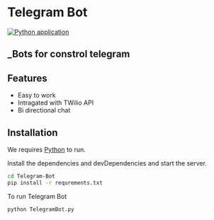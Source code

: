 # Telegram Bot

[![Python application](https://github.com/Randikaviraj/Telegram-Bot/actions/workflows/python-app.yml/badge.svg)](https://github.com/Randikaviraj/Telegram-Bot/actions/workflows/python-app.yml)

## _Bots for constrol telegram



## Features

- Easy to work
- Intragated with TWilio API
- Bi directional chat






## Installation 

We requires [Python](https://www.python.org/)  to run.


Install the dependencies and devDependencies and start the server.

```sh
cd Telegram-Bot
pip install -r requrements.txt

```
To run Telegram Bot
```
python TelegramBot.py
